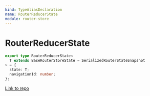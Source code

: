 ```yaml
---
kind: TypeAliasDeclaration
name: RouterReducerState
module: router-store
---
```


# RouterReducerState

```ts
export type RouterReducerState<
  T extends BaseRouterStoreState = SerializedRouterStateSnapshot
> = {
  state: T;
  navigationId: number;
};
```

[Link to repo](https://github.com/ngrx/platform/blob/master/modules/router-store/src/reducer.ts#L11-L16)
